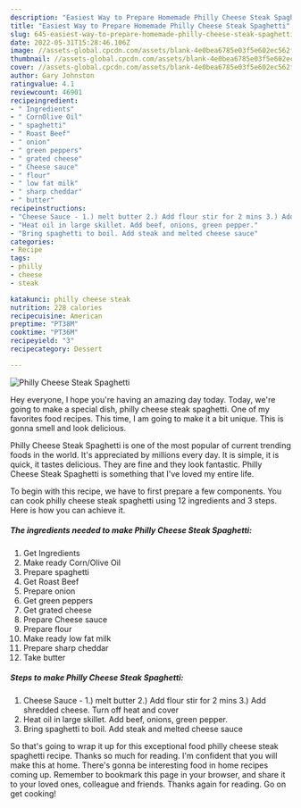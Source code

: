 ```yaml
---
description: "Easiest Way to Prepare Homemade Philly Cheese Steak Spaghetti"
title: "Easiest Way to Prepare Homemade Philly Cheese Steak Spaghetti"
slug: 645-easiest-way-to-prepare-homemade-philly-cheese-steak-spaghetti
date: 2022-05-31T15:28:46.106Z
image: //assets-global.cpcdn.com/assets/blank-4e0bea6785e03f5e602ec562f230caae08da540cada707380b4fe1bbebba43da.png
thumbnail: //assets-global.cpcdn.com/assets/blank-4e0bea6785e03f5e602ec562f230caae08da540cada707380b4fe1bbebba43da.png
cover: //assets-global.cpcdn.com/assets/blank-4e0bea6785e03f5e602ec562f230caae08da540cada707380b4fe1bbebba43da.png
author: Gary Johnston
ratingvalue: 4.1
reviewcount: 46901
recipeingredient:
- " Ingredients"
- " CornOlive Oil"
- " spaghetti"
- " Roast Beef"
- " onion"
- " green peppers"
- " grated cheese"
- " Cheese sauce"
- " flour"
- " low fat milk"
- " sharp cheddar"
- " butter"
recipeinstructions:
- "Cheese Sauce - 1.) melt butter 2.) Add flour stir for 2 mins 3.) Add shredded cheese. Turn off heat and cover"
- "Heat oil in large skillet. Add beef, onions, green pepper."
- "Bring spaghetti to boil. Add steak and melted cheese sauce"
categories:
- Recipe
tags:
- philly
- cheese
- steak

katakunci: philly cheese steak 
nutrition: 228 calories
recipecuisine: American
preptime: "PT38M"
cooktime: "PT36M"
recipeyield: "3"
recipecategory: Dessert

---
```



![Philly Cheese Steak Spaghetti](//assets-global.cpcdn.com/assets/blank-4e0bea6785e03f5e602ec562f230caae08da540cada707380b4fe1bbebba43da.png)

Hey everyone, I hope you're having an amazing day today. Today, we're going to make a special dish, philly cheese steak spaghetti. One of my favorites food recipes. This time, I am going to make it a bit unique. This is gonna smell and look delicious.



Philly Cheese Steak Spaghetti is one of the most popular of current trending foods in the world. It's appreciated by millions every day. It is simple, it is quick, it tastes delicious. They are fine and they look fantastic. Philly Cheese Steak Spaghetti is something that I've loved my entire life.


To begin with this recipe, we have to first prepare a few components. You can cook philly cheese steak spaghetti using 12 ingredients and 3 steps. Here is how you can achieve it.

<!--inarticleads1-->

##### The ingredients needed to make Philly Cheese Steak Spaghetti:

1. Get  Ingredients
1. Make ready  Corn/Olive Oil
1. Prepare  spaghetti
1. Get  Roast Beef
1. Prepare  onion
1. Get  green peppers
1. Get  grated cheese
1. Prepare  Cheese sauce
1. Prepare  flour
1. Make ready  low fat milk
1. Prepare  sharp cheddar
1. Take  butter




<!--inarticleads2-->

##### Steps to make Philly Cheese Steak Spaghetti:

1. Cheese Sauce - 1.) melt butter 2.) Add flour stir for 2 mins 3.) Add shredded cheese. Turn off heat and cover
1. Heat oil in large skillet. Add beef, onions, green pepper.
1. Bring spaghetti to boil. Add steak and melted cheese sauce




So that's going to wrap it up for this exceptional food philly cheese steak spaghetti recipe. Thanks so much for reading. I'm confident that you will make this at home. There's gonna be interesting food in home recipes coming up. Remember to bookmark this page in your browser, and share it to your loved ones, colleague and friends. Thanks again for reading. Go on get cooking!
